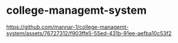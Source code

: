 # college-managemt-system
https://github.com/mannar-1/college-managemt-system/assets/76727312/f903ffe5-55ed-431b-91ee-aefba10c53f2
